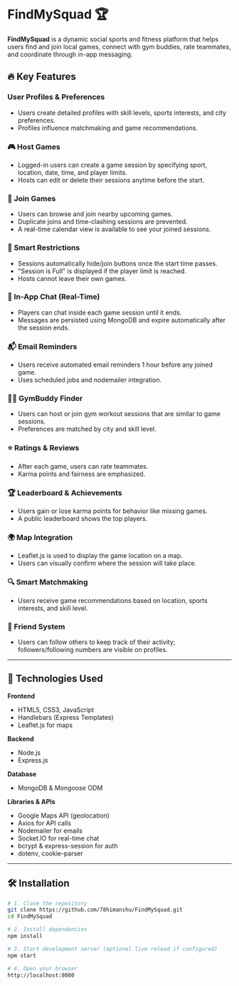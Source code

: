 # FindMySquad 🏆

**FindMySquad** is a dynamic social sports and fitness platform that helps users find and join local games, connect with gym buddies, rate teammates, and coordinate through in-app messaging.

## 🔥 Key Features

### User Profiles & Preferences
- Users create detailed profiles with skill levels, sports interests, and city preferences.
- Profiles influence matchmaking and game recommendations.

### 🎮 Host Games
- Logged-in users can create a game session by specifying sport, location, date, time, and player limits.
- Hosts can edit or delete their sessions anytime before the start.

### 👥 Join Games
- Users can browse and join nearby upcoming games.
- Duplicate joins and time-clashing sessions are prevented.
- A real-time calendar view is available to see your joined sessions.

### 🚫 Smart Restrictions
- Sessions automatically hide/join buttons once the start time passes.
- "Session is Full" is displayed if the player limit is reached.
- Hosts cannot leave their own games.

### 💬 In-App Chat (Real-Time)
- Players can chat inside each game session until it ends.
- Messages are persisted using MongoDB and expire automatically after the session ends.

### 📬 Email Reminders
- Users receive automated email reminders 1 hour before any joined game.
- Uses scheduled jobs and nodemailer integration.

### 🏋️‍♂️ GymBuddy Finder
- Users can host or join gym workout sessions that are similar to game sessions.
- Preferences are matched by city and skill level.

### ⭐ Ratings & Reviews
- After each game, users can rate teammates.
- Karma points and fairness are emphasized.

### 🏆 Leaderboard & Achievements
- Users gain or lose karma points for behavior like missing games.
- A public leaderboard shows the top players.

### 🌍 Map Integration
- Leaflet.js is used to display the game location on a map.
- Users can visually confirm where the session will take place.

### 🔍 Smart Matchmaking
- Users receive game recommendations based on location, sports interests, and skill level.

### 👫 Friend System
- Users can follow others to keep track of their activity; followers/following numbers are visible on profiles.

---

## 🚀 Technologies Used

**Frontend**
- HTML5, CSS3, JavaScript
- Handlebars (Express Templates)
- Leaflet.js for maps

**Backend**
- Node.js
- Express.js

**Database**
- MongoDB & Mongoose ODM

**Libraries & APIs**
- Google Maps API (geolocation)
- Axios for API calls
- Nodemailer for emails
- Socket.IO for real-time chat
- bcrypt & express-session for auth
- dotenv, cookie-parser

---

## 🛠️ Installation

```bash
# 1. Clone the repository
git clone https://github.com/78himanshu/FindMySquad.git
cd FindMySquad

# 2. Install dependencies
npm install

# 3. Start development server (optional live reload if configured)
npm start

# 4. Open your browser
http://localhost:8080
